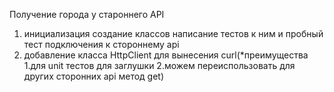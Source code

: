 Получение города у староннего API

1. инициализация создание классов написание тестов к ним и пробный тест подключения к стороннему api
2. добавление класса HttpClient для вынесения curl(\*преимущества 1.для unit тестов для заглушки 2.можем переиспользовать для других сторонних api метод get)
